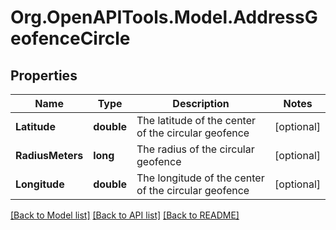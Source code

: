 # Org.OpenAPITools.Model.AddressGeofenceCircle
## Properties

Name | Type | Description | Notes
------------ | ------------- | ------------- | -------------
**Latitude** | **double** | The latitude of the center of the circular geofence | [optional] 
**RadiusMeters** | **long** | The radius of the circular geofence | [optional] 
**Longitude** | **double** | The longitude of the center of the circular geofence | [optional] 

[[Back to Model list]](../README.md#documentation-for-models) [[Back to API list]](../README.md#documentation-for-api-endpoints) [[Back to README]](../README.md)

